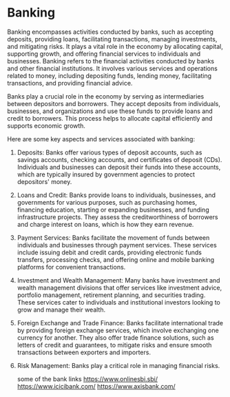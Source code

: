 # Banking
Banking encompasses activities conducted by banks, such as accepting deposits, providing loans, facilitating transactions, managing investments, and mitigating risks. It plays a vital role in the economy by allocating capital, supporting growth, and offering financial services to individuals and businesses.
Banking refers to the financial activities conducted by banks and other financial institutions. It involves various services and operations related to money, including depositing funds, lending money, facilitating transactions, and providing financial advice.

Banks play a crucial role in the economy by serving as intermediaries between depositors and borrowers. They accept deposits from individuals, businesses, and organizations and use these funds to provide loans and credit to borrowers. This process helps to allocate capital efficiently and supports economic growth.

Here are some key aspects and services associated with banking:

1. Deposits: Banks offer various types of deposit accounts, such as savings accounts, checking accounts, and certificates of deposit (CDs). Individuals and businesses can deposit their funds into these accounts, which are typically insured by government agencies to protect depositors' money.

2. Loans and Credit: Banks provide loans to individuals, businesses, and governments for various purposes, such as purchasing homes, financing education, starting or expanding businesses, and funding infrastructure projects. They assess the creditworthiness of borrowers and charge interest on loans, which is how they earn revenue.

3. Payment Services: Banks facilitate the movement of funds between individuals and businesses through payment services. These services include issuing debit and credit cards, providing electronic funds transfers, processing checks, and offering online and mobile banking platforms for convenient transactions.

4. Investment and Wealth Management: Many banks have investment and wealth management divisions that offer services like investment advice, portfolio management, retirement planning, and securities trading. These services cater to individuals and institutional investors looking to grow and manage their wealth.

5. Foreign Exchange and Trade Finance: Banks facilitate international trade by providing foreign exchange services, which involve exchanging one currency for another. They also offer trade finance solutions, such as letters of credit and guarantees, to mitigate risks and ensure smooth transactions between exporters and importers.

6. Risk Management: Banks play a critical role in managing financial risks.

   some of the bank links
   https://www.onlinesbi.sbi/
   https://www.icicibank.com/
   https://www.axisbank.com/
